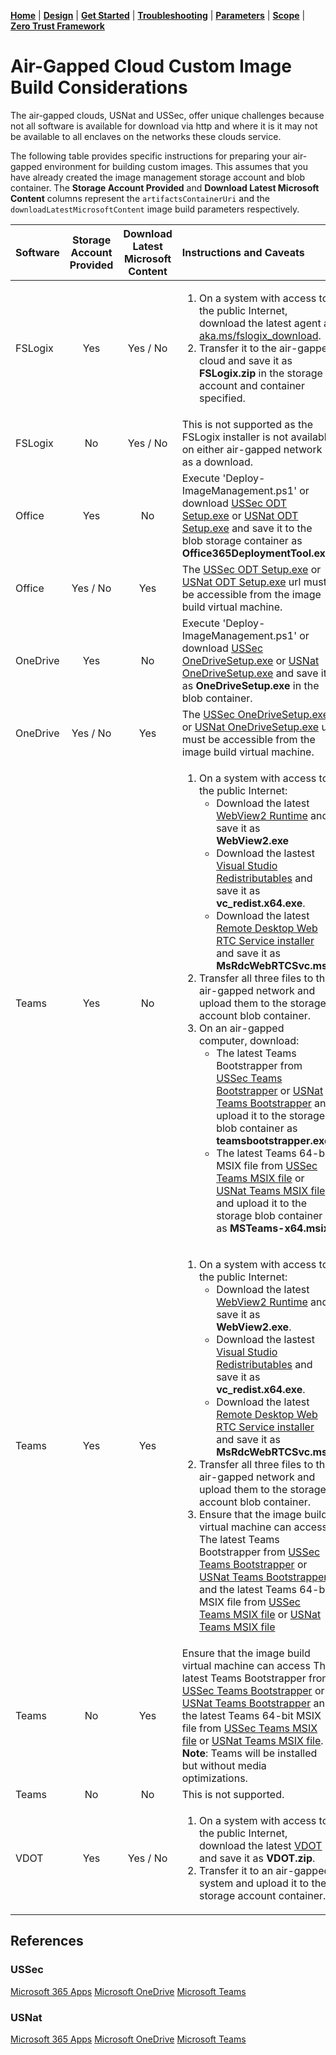 [**Home**](../README.md) | [**Design**](design.md) | [**Get Started**](quickStart.md) | [**Troubleshooting**](troubleshooting.md) | [**Parameters**](parameters.md) | [**Scope**](scope.md) | [**Zero Trust Framework**](zeroTrustFramework.md)

# Air-Gapped Cloud Custom Image Build Considerations

The air-gapped clouds, USNat and USSec, offer unique challenges because not all software is available for download via http and where it is it may not be available to all enclaves on the networks these clouds service.

The following table provides specific instructions for preparing your air-gapped environment for building custom images. This assumes that you have already created the image management storage account and blob container. The **Storage Account Provided** and **Download Latest Microsoft Content** columns represent the `artifactsContainerUri` and the `downloadLatestMicrosoftContent` image build parameters respectively.

| Software | Storage Account</br>Provided | Download Latest</br>Microsoft Content | Instructions and Caveats |
|:--|:--:|:--:|:--|
| FSLogix | Yes | Yes / No | <ol><li>On a system with access to the public Internet, download the latest agent at [aka.ms/fslogix_download](https://aka.ms/fslogix_download).</li><li>Transfer it to the air-gapped cloud and save it as **FSLogix.zip** in the storage account and container specified.</li></ol> |
| FSLogix | No | Yes / No | This is not supported as the FSLogix installer is not available on either air-gapped network as a download. |
| Office | Yes | No | Execute 'Deploy-ImageManagement.ps1' or download [USSec ODT Setup.exe](https://officexo.azurefd.microsoft.scloud/prsstelecontainer/wsus/setup.exe) or [USNat ODT Setup.exe](https://officexo.azurefd.eaglex.ic.gov/prsstelecontainer/wsus/setup.exe) and save it to the blob storage container as **Office365DeploymentTool.exe**. |
| Office | Yes / No | Yes | The [USSec ODT Setup.exe](https://officexo.azurefd.microsoft.scloud/prsstelecontainer/wsus/setup.exe) or [USNat ODT Setup.exe](https://officexo.azurefd.eaglex.ic.gov/prsstelecontainer/wsus/setup.exe) url must be accessible from the image build virtual machine. |
| OneDrive | Yes | No |  Execute 'Deploy-ImageManagement.ps1' or download [USSec OneDriveSetup.exe](https://update.azure.odsync.microsoft.scloud/onedrivecontainer/Win/Installer64/OneDriveSetup.exe) or [USNat OneDriveSetup.exe](https://update.azure.odsync.eaglex.ic.gov/onedrivecontainer/Win/Installer64/OneDriveSetup.exe) and save it as **OneDriveSetup.exe** in the blob container.|
| OneDrive | Yes / No | Yes | The [USSec OneDriveSetup.exe](https://update.azure.odsync.microsoft.scloud/onedrivecontainer/Win/Installer64/OneDriveSetup.exe) or [USNat OneDriveSetup.exe](https://update.azure.odsync.eaglex.ic.gov/onedrivecontainer/Win/Installer64/OneDriveSetup.exe) url must be accessible from the image build virtual machine. |
| Teams | Yes | No | <ol><li>On a system with access to the public Internet:</br><ul><li>Download the latest [WebView2 Runtime](https://go.microsoft.com/fwlink/?linkid=2124703) and save it as **WebView2.exe**</li><li>Download the lastest [Visual Studio Redistributables](https://aka.ms/vs/17/release/vc_redist.x64.exe) and save it as **vc_redist.x64.exe**.</li><li>Download the latest [Remote Desktop Web RTC Service installer](https://aka.ms/msrdcwebrtcsvc/msi) and save it as **MsRdcWebRTCSvc.msi**.</li></ul><li>Transfer all three files to the air-gapped network and upload them to the storage account blob container.</li><li>On an air-gapped computer, download:<ul><li>The latest Teams Bootstrapper from [USSec Teams Bootstrapper](https://statics.teams.microsoft.scloud/production-teamsprovision/lkg/teamsbootstrapper.exe) or [USNat Teams Bootstrapper](https://statics.teams.eaglex.ic.gov/production-teamsprovision/lkg/teamsbootstrapper.exe) and upload it to the storage blob container as **teamsbootstrapper.exe**.</li><li>The latest Teams 64-bit MSIX file from [USSec Teams MSIX file](https://statics.teams.microsoft.scloud/production-windows-x64/enterprise/webview2/lkg/MSTeams-x64.msix) or [USNat Teams MSIX file](https://statics.teams.eaglex.ic.gov/production-windows-x64/enterprise/webview2/lkg/MSTeams-x64.msix) and upload it to the storage blob container as **MSTeams-x64.msix**.</li></ul></ol> |
| Teams | Yes | Yes | <ol><li>On a system with access to the public Internet:</br><ul><li>Download the latest [WebView2 Runtime](https://go.microsoft.com/fwlink/?linkid=2124703) and save it as **WebView2.exe**.</li><li>Download the lastest [Visual Studio Redistributables](https://aka.ms/vs/17/release/vc_redist.x64.exe) and save it as **vc_redist.x64.exe**.</li><li>Download the latest [Remote Desktop Web RTC Service installer](https://aka.ms/msrdcwebrtcsvc/msi) and save it as **MsRdcWebRTCSvc.msi**.</li></ul><li>Transfer all three files to the air-gapped network and upload them to the storage account blob container.</li><li>Ensure that the image build virtual machine can access The latest Teams Bootstrapper from [USSec Teams Bootstrapper](https://statics.teams.microsoft.scloud/production-teamsprovision/lkg/teamsbootstrapper.exe) or [USNat Teams Bootstrapper](https://statics.teams.eaglex.ic.gov/production-teamsprovision/lkg/teamsbootstrapper.exe) and the latest Teams 64-bit MSIX file from [USSec Teams MSIX file](https://statics.teams.microsoft.scloud/production-windows-x64/enterprise/webview2/lkg/MSTeams-x64.msix) or [USNat Teams MSIX file](https://statics.teams.eaglex.ic.gov/production-windows-x64/enterprise/webview2/lkg/MSTeams-x64.msix) |
| Teams | No | Yes | Ensure that the image build virtual machine can access The latest Teams Bootstrapper from [USSec Teams Bootstrapper](https://statics.teams.microsoft.scloud/production-teamsprovision/lkg/teamsbootstrapper.exe) or [USNat Teams Bootstrapper](https://statics.teams.eaglex.ic.gov/production-teamsprovision/lkg/teamsbootstrapper.exe) and the latest Teams 64-bit MSIX file from [USSec Teams MSIX file](https://statics.teams.microsoft.scloud/production-windows-x64/enterprise/webview2/lkg/MSTeams-x64.msix) or [USNat Teams MSIX file](https://statics.teams.eaglex.ic.gov/production-windows-x64/enterprise/webview2/lkg/MSTeams-x64.msix).</br>**Note**: Teams will be installed but without media optimizations. |
| Teams | No | No | This is not supported. |
| VDOT | Yes | Yes / No | <ol><li>On a system with access to the public Internet, download the latest [VDOT](https://github.com/The-Virtual-Desktop-Team/Virtual-Desktop-Optimization-Tool/archive/refs/heads/main.zip) and save it as **VDOT.zip**.</li><li>Transfer it to an air-gapped system and upload it to the storage account container. |

## References

### USSec

[Microsoft 365 Apps](https://review.learn.microsoft.com/en-us/microsoft-365-ussec/deployoffice/deployment-guide-microsoft-365-apps?branch=live)
[Microsoft OneDrive](https://review.learn.microsoft.com/en-us/microsoft-365-ussec/onedrive/deploy-m365-onedrive-in-ussec?branch=live)
[Microsoft Teams](https://review.learn.microsoft.com/en-us/microsoft-365-ussec/teams/install-teams?branch=live)

### USNat

[Microsoft 365 Apps](https://review.learn.microsoft.com/en-us/microsoft-365-usnat/deployoffice/deployment-guide-microsoft-365-apps?branch=live)
[Microsoft OneDrive](https://review.learn.microsoft.com/en-us/microsoft-365-usnat/onedrive/deploy-m365-onedrive-in-usnat?branch=live)
[Microsoft Teams](https://review.learn.microsoft.com/en-us/microsoft-365-usnat/teams/install-teams?branch=live)